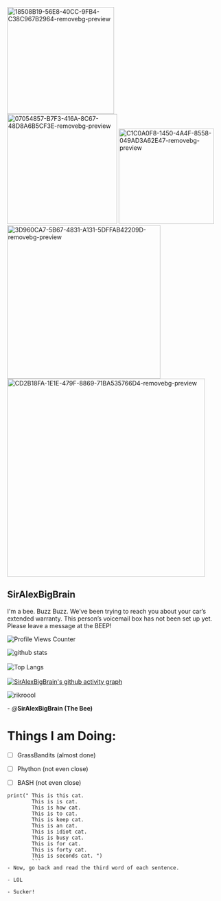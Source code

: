 <img width="249" alt="18508B19-56E8-40CC-9FB4-C38C967B2964-removebg-preview" src="https://user-images.githubusercontent.com/98426972/165580280-87ccd5d2-f8f4-4e88-8432-8da3ecc3806a.png">

<img width="256" alt="07054857-B7F3-416A-8C67-48D8A6B5CF3E-removebg-preview" src="https://user-images.githubusercontent.com/98426972/165579517-a8d332a4-ff7d-4e46-9eeb-98ec663e8d89.png">
<img width="222" alt="C1C0A0F8-1450-4A4F-8558-049AD3A62E47-removebg-preview" src="https://user-images.githubusercontent.com/98426972/165578158-d1ac4269-bc92-4735-acb0-3c31a2456ca8.png">
<img width="357" alt="3D960CA7-5B67-4831-A131-5DFFAB42209D-removebg-preview" src="https://user-images.githubusercontent.com/98426972/165574348-774380e2-e2d2-4e9c-962a-680ba587a6a5.png">
<img width="461" alt="CD2B18FA-1E1E-479F-8869-71BA535766D4-removebg-preview" src="https://user-images.githubusercontent.com/98426972/165562880-2c900f07-6fdb-4e55-b0f6-751ad5fdd234.png">

## SirAlexBigBrain

I'm a bee. Buzz Buzz. We’ve been trying to reach you about your car’s extended warranty. This person’s voicemail box has not been set up yet. Please leave a message at the BEEP!

 ![Profile Views Counter](https://komarev.com/ghpvc/?username=SirAlexBigBrain&label=Profile+Views&color=red)
 
 
 
![github stats](https://github-readme-stats.vercel.app/api?username=SirAlexBigBrain&show_icons=true&include_all_commits=true&theme=dark&cache_seconds=3200)<br><br>![Top Langs](https://github-readme-stats.vercel.app/api/top-langs/?username=SirAlexBigBrain&theme=dark&layout=compact&hide_title=false)<br><br>[![SirAlexBigBrain's github activity graph](https://activity-graph.herokuapp.com/graph?username=SirAlexBigBrain&theme=react-dark)](https://github.com/SirAlexBigBrain/github-readme-activity-graph)


![rikroool](https://user-images.githubusercontent.com/88296644/154395563-2304dd63-5164-4cec-ac3c-cd0205834140.gif)

\- *@*__SirAlexBigBrain (The Bee)__


 # Things I am Doing:
 
 - [ ] GrassBandits (almost done)
 
 - [ ] Phython (not even close)
 
 - [ ] BASH (not even close)
 

```
print(" This is this cat.
        This is is cat.
        This is how cat.
        This is to cat.
        This is keep cat.
        This is an cat.
        This is idiot cat.
        This is busy cat.
        This is for cat.
        This is forty cat.
        This is seconds cat. ")
        ```
- Now, go back and read the third word of each sentence.

- LOL

- Sucker!

